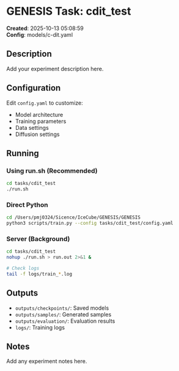 # GENESIS Task: cdit_test

**Created**: 2025-10-13 05:08:59  
**Config**: models/c-dit.yaml

## Description

Add your experiment description here.

## Configuration

Edit `config.yaml` to customize:
- Model architecture
- Training parameters
- Data settings
- Diffusion settings

## Running

### Using run.sh (Recommended)
```bash
cd tasks/cdit_test
./run.sh
```

### Direct Python
```bash
cd /Users/pmj0324/Sicence/IceCube/GENESIS/GENESIS
python3 scripts/train.py --config tasks/cdit_test/config.yaml
```

### Server (Background)
```bash
cd tasks/cdit_test
nohup ./run.sh > run.out 2>&1 &

# Check logs
tail -f logs/train_*.log
```

## Outputs

- `outputs/checkpoints/`: Saved models
- `outputs/samples/`: Generated samples
- `outputs/evaluation/`: Evaluation results
- `logs/`: Training logs

## Notes

Add any experiment notes here.
